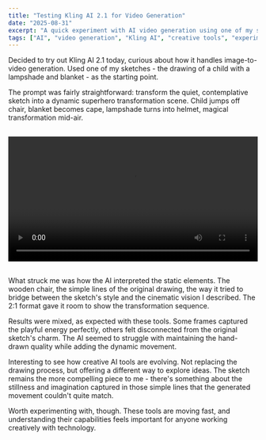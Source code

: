```yaml
---
title: "Testing Kling AI 2.1 for Video Generation"
date: "2025-08-31"
excerpt: "A quick experiment with AI video generation using one of my sketches as source material."
tags: ["AI", "video generation", "Kling AI", "creative tools", "experimentation"]
---
```


Decided to try out Kling AI 2.1 today, curious about how it handles image-to-video generation. Used one of my sketches - the drawing of a child with a lampshade and blanket - as the starting point.

The prompt was fairly straightforward: transform the quiet, contemplative sketch into a dynamic superhero transformation scene. Child jumps off chair, blanket becomes cape, lampshade turns into helmet, magical transformation mid-air.

<video controls width="100%" style="max-width: 600px; margin: 1rem 0;">
  <source src="/videos/ai_test.mp4" type="video/mp4">
  Your browser does not support the video tag.
</video>

What struck me was how the AI interpreted the static elements. The wooden chair, the simple lines of the original drawing, the way it tried to bridge between the sketch's style and the cinematic vision I described. The 2:1 format gave it room to show the transformation sequence.

Results were mixed, as expected with these tools. Some frames captured the playful energy perfectly, others felt disconnected from the original sketch's charm. The AI seemed to struggle with maintaining the hand-drawn quality while adding the dynamic movement.

Interesting to see how creative AI tools are evolving. Not replacing the drawing process, but offering a different way to explore ideas. The sketch remains the more compelling piece to me - there's something about the stillness and imagination captured in those simple lines that the generated movement couldn't quite match.

Worth experimenting with, though. These tools are moving fast, and understanding their capabilities feels important for anyone working creatively with technology.
